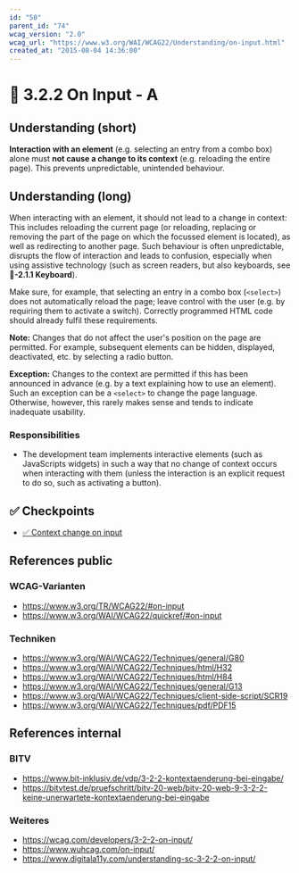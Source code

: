 ```yaml
---
id: "50"
parent_id: "74"
wcag_version: "2.0"
wcag_url: "https://www.w3.org/WAI/WCAG22/Understanding/on-input.html"
created_at: "2015-08-04 14:36:00"
---
```


# 📜 3.2.2 On Input - A

## Understanding (short)

**Interaction with an element** (e.g. selecting an entry from a combo box) alone must **not cause a change to its context** (e.g. reloading the entire page). This prevents unpredictable, unintended behaviour.

## Understanding (long)

When interacting with an element, it should not lead to a change in context: This includes reloading the current page (or reloading, replacing or removing the part of the page on which the focussed element is located), as well as redirecting to another page. Such behaviour is often unpredictable, disrupts the flow of interaction and leads to confusion, especially when using assistive technology (such as screen readers, but also keyboards, see **📜-2.1.1 Keyboard**).

Make sure, for example, that selecting an entry in a combo box (`<select>`) does not automatically reload the page; leave control with the user (e.g. by requiring them to activate a switch). Correctly programmed HTML code should already fulfil these requirements.

**Note:** Changes that do not affect the user's position on the page are permitted. For example, subsequent elements can be hidden, displayed, deactivated, etc. by selecting a radio button.

**Exception:** Changes to the context are permitted if this has been announced in advance (e.g. by a text explaining how to use an element). Such an exception can be a `<select>` to change the page language. Otherwise, however, this rarely makes sense and tends to indicate inadequate usability.

### Responsibilities

- The development team implements interactive elements (such as JavaScripts widgets) in such a way that no change of context occurs when interacting with them (unless the interaction is an explicit request to do so, such as activating a button).

## ✅ Checkpoints

- [✅ Context change on input](context-change-on-input)

## References public

### WCAG-Varianten
- <https://www.w3.org/TR/WCAG22/#on-input>
- <https://www.w3.org/WAI/WCAG22/quickref/#on-input>

### Techniken
- <https://www.w3.org/WAI/WCAG22/Techniques/general/G80>
- <https://www.w3.org/WAI/WCAG22/Techniques/html/H32>
- <https://www.w3.org/WAI/WCAG22/Techniques/html/H84>
- <https://www.w3.org/WAI/WCAG22/Techniques/general/G13>
- <https://www.w3.org/WAI/WCAG22/Techniques/client-side-script/SCR19>
- <https://www.w3.org/WAI/WCAG22/Techniques/pdf/PDF15>

## References internal

### BITV
- <https://www.bit-inklusiv.de/vdp/3-2-2-kontextaenderung-bei-eingabe/>
- <https://bitvtest.de/pruefschritt/bitv-20-web/bitv-20-web-9-3-2-2-keine-unerwartete-kontextaenderung-bei-eingabe>

### Weiteres
- <https://wcag.com/developers/3-2-2-on-input/>
- <https://www.wuhcag.com/on-input/>
- <https://www.digitala11y.com/understanding-sc-3-2-2-on-input/>